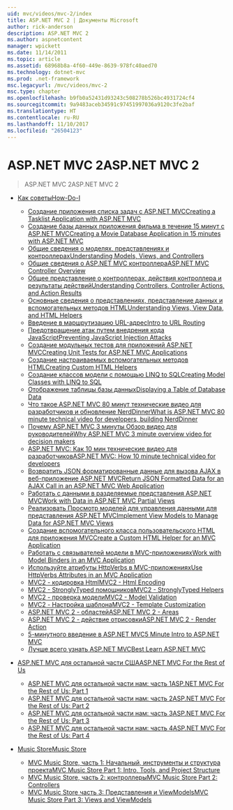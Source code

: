 ```yaml
---
uid: mvc/videos/mvc-2/index
title: ASP.NET MVC 2 | Документы Microsoft
author: rick-anderson
description: ASP.NET MVC 2
ms.author: aspnetcontent
manager: wpickett
ms.date: 11/14/2011
ms.topic: article
ms.assetid: 68968b8a-4f60-449e-8639-978fc40aed70
ms.technology: dotnet-mvc
ms.prod: .net-framework
msc.legacyurl: /mvc/videos/mvc-2
msc.type: chapter
ms.openlocfilehash: b9fb0a52431d93243c508278b526bc4931724cf4
ms.sourcegitcommit: 9a9483aceb34591c97451997036a9120c3fe2baf
ms.translationtype: HT
ms.contentlocale: ru-RU
ms.lasthandoff: 11/10/2017
ms.locfileid: "26504123"
---
```

<a name="aspnet-mvc-2"></a><span data-ttu-id="e7eb5-103">ASP.NET MVC 2</span><span class="sxs-lookup"><span data-stu-id="e7eb5-103">ASP.NET MVC 2</span></span>
====================
> <span data-ttu-id="e7eb5-104">ASP.NET MVC 2</span><span class="sxs-lookup"><span data-stu-id="e7eb5-104">ASP.NET MVC 2</span></span>


- [<span data-ttu-id="e7eb5-105">Как советы</span><span class="sxs-lookup"><span data-stu-id="e7eb5-105">How-Do-I</span></span>](how-do-i/index.md)

    - [<span data-ttu-id="e7eb5-106">Создание приложения списка задач с ASP.NET MVC</span><span class="sxs-lookup"><span data-stu-id="e7eb5-106">Creating a Tasklist Application with ASP.NET MVC</span></span>](how-do-i/creating-a-tasklist-application-with-aspnet-mvc.md)
    - [<span data-ttu-id="e7eb5-107">Создание базы данных приложения фильма в течение 15 минут с ASP.NET MVC</span><span class="sxs-lookup"><span data-stu-id="e7eb5-107">Creating a Movie Database Application in 15 minutes with ASP.NET MVC</span></span>](how-do-i/creating-a-movie-database-application-in-15-minutes-with-aspnet-mvc.md)
    - [<span data-ttu-id="e7eb5-108">Общие сведения о моделях, представлениях и контроллерах</span><span class="sxs-lookup"><span data-stu-id="e7eb5-108">Understanding Models, Views, and Controllers</span></span>](how-do-i/understanding-models-views-and-controllers.md)
    - [<span data-ttu-id="e7eb5-109">Общие сведения о ASP.NET MVC контроллера</span><span class="sxs-lookup"><span data-stu-id="e7eb5-109">ASP.NET MVC Controller Overview</span></span>](how-do-i/aspnet-mvc-controller-overview.md)
    - [<span data-ttu-id="e7eb5-110">Общее представление о контроллерах, действия контроллера и результаты действий</span><span class="sxs-lookup"><span data-stu-id="e7eb5-110">Understanding Controllers, Controller Actions, and Action Results</span></span>](how-do-i/understanding-controllers-controller-actions-and-action-results.md)
    - [<span data-ttu-id="e7eb5-111">Основные сведения о представлениях, представление данных и вспомогательных методов HTML</span><span class="sxs-lookup"><span data-stu-id="e7eb5-111">Understanding Views, View Data, and HTML Helpers</span></span>](how-do-i/understanding-views-view-data-and-html-helpers.md)
    - [<span data-ttu-id="e7eb5-112">Введение в маршрутизацию URL-адрес</span><span class="sxs-lookup"><span data-stu-id="e7eb5-112">Intro to URL Routing</span></span>](how-do-i/an-introduction-to-url-routing.md)
    - [<span data-ttu-id="e7eb5-113">Предотвращение атак путем внедрения кода JavaScript</span><span class="sxs-lookup"><span data-stu-id="e7eb5-113">Preventing JavaScript Injection Attacks</span></span>](how-do-i/preventing-javascript-injection-attacks.md)
    - [<span data-ttu-id="e7eb5-114">Создание модульных тестов для приложений ASP.NET MVC</span><span class="sxs-lookup"><span data-stu-id="e7eb5-114">Creating Unit Tests for ASP.NET MVC Applications</span></span>](how-do-i/creating-unit-tests-for-aspnet-mvc-applications.md)
    - [<span data-ttu-id="e7eb5-115">Создание настраиваемых вспомогательных методов HTML</span><span class="sxs-lookup"><span data-stu-id="e7eb5-115">Creating Custom HTML Helpers</span></span>](how-do-i/creating-custom-html-helpers.md)
    - [<span data-ttu-id="e7eb5-116">Создание классов модели с помощью LINQ to SQL</span><span class="sxs-lookup"><span data-stu-id="e7eb5-116">Creating Model Classes with LINQ to SQL</span></span>](how-do-i/creating-model-classes-with-linq-to-sql.md)
    - [<span data-ttu-id="e7eb5-117">Отображение таблицы базы данных</span><span class="sxs-lookup"><span data-stu-id="e7eb5-117">Displaying a Table of Database Data</span></span>](how-do-i/displaying-a-table-of-database-data.md)
    - [<span data-ttu-id="e7eb5-118">Что такое ASP.NET MVC 80 минут технические видео для разработчиков и обновление NerdDinner</span><span class="sxs-lookup"><span data-stu-id="e7eb5-118">What is ASP.NET MVC 80 minute technical video for developers, building NerdDinner</span></span>](how-do-i/what-is-aspnet-mvc-80-minute-technical-video-for-developers-building-nerddinner.md)
    - [<span data-ttu-id="e7eb5-119">Почему ASP.NET MVC 3 минуты Обзор видео для руководителей</span><span class="sxs-lookup"><span data-stu-id="e7eb5-119">Why ASP.NET MVC 3 minute overview video for decision makers</span></span>](how-do-i/why-aspnet-mvc-3-minute-overview-video-for-decision-makers.md)
    - [<span data-ttu-id="e7eb5-120">ASP.NET MVC: Как 10 мин технические видео для разработчиков</span><span class="sxs-lookup"><span data-stu-id="e7eb5-120">ASP.NET MVC: How 10 minute technical video for developers</span></span>](how-do-i/aspnet-mvc-how-10-minute-technical-video-for-developers.md)
    - [<span data-ttu-id="e7eb5-121">Возвратить JSON форматированные данные для вызова AJAX в веб-приложение ASP.NET MVC</span><span class="sxs-lookup"><span data-stu-id="e7eb5-121">Return JSON Formatted Data for an AJAX Call in an ASP.NET MVC Web Application</span></span>](how-do-i/how-do-i-return-json-formatted-data-for-an-ajax-call-in-an-aspnet-mvc-web-application.md)
    - [<span data-ttu-id="e7eb5-122">Работать с данными в разделяемые представления ASP.NET MVC</span><span class="sxs-lookup"><span data-stu-id="e7eb5-122">Work with Data in ASP.NET MVC Partial Views</span></span>](how-do-i/how-do-i-work-with-data-in-aspnet-mvc-partial-views.md)
    - [<span data-ttu-id="e7eb5-123">Реализовать Просмотр моделей для управления данными для представления ASP.NET MVC</span><span class="sxs-lookup"><span data-stu-id="e7eb5-123">Implement View Models to Manage Data for ASP.NET MVC Views</span></span>](how-do-i/how-do-i-implement-view-models-to-manage-data-for-aspnet-mvc-views.md)
    - [<span data-ttu-id="e7eb5-124">Создание вспомогательного класса пользовательского HTML для приложения MVC</span><span class="sxs-lookup"><span data-stu-id="e7eb5-124">Create a Custom HTML Helper for an MVC Application</span></span>](how-do-i/how-do-i-create-a-custom-html-helper-for-an-mvc-application.md)
    - [<span data-ttu-id="e7eb5-125">Работать с связывателей модели в MVC-приложениях</span><span class="sxs-lookup"><span data-stu-id="e7eb5-125">Work with Model Binders in an MVC Application</span></span>](how-do-i/how-do-i-work-with-model-binders-in-an-mvc-application.md)
    - [<span data-ttu-id="e7eb5-126">Используйте атрибуты HttpVerbs в MVC-приложениях</span><span class="sxs-lookup"><span data-stu-id="e7eb5-126">Use HttpVerbs Attributes in an MVC Application</span></span>](how-do-i/how-do-i-use-httpverbs-attributes-in-an-mvc-application.md)
    - [<span data-ttu-id="e7eb5-127">MVC2 - кодировка Html</span><span class="sxs-lookup"><span data-stu-id="e7eb5-127">MVC2 - Html Encoding</span></span>](how-do-i/mvc2-html-encoding.md)
    - [<span data-ttu-id="e7eb5-128">MVC2 - StronglyTyped помощников</span><span class="sxs-lookup"><span data-stu-id="e7eb5-128">MVC2 - StronglyTyped Helpers</span></span>](how-do-i/mvc2-stronglytyped-helpers.md)
    - [<span data-ttu-id="e7eb5-129">MVC2 - проверка модели</span><span class="sxs-lookup"><span data-stu-id="e7eb5-129">MVC2 - Model Validation</span></span>](how-do-i/mvc2-model-validation.md)
    - [<span data-ttu-id="e7eb5-130">MVC2 - Настройка шаблона</span><span class="sxs-lookup"><span data-stu-id="e7eb5-130">MVC2 - Template Customization</span></span>](how-do-i/mvc2-template-customization.md)
    - [<span data-ttu-id="e7eb5-131">ASP.NET MVC 2 - областей</span><span class="sxs-lookup"><span data-stu-id="e7eb5-131">ASP.NET MVC 2 - Areas</span></span>](how-do-i/aspnet-mvc-2-areas.md)
    - [<span data-ttu-id="e7eb5-132">ASP.NET MVC 2 - действие отрисовки</span><span class="sxs-lookup"><span data-stu-id="e7eb5-132">ASP.NET MVC 2 - Render Action</span></span>](how-do-i/aspnet-mvc-2-render-action.md)
    - [<span data-ttu-id="e7eb5-133">5-минутного введение в ASP.NET MVC</span><span class="sxs-lookup"><span data-stu-id="e7eb5-133">5 Minute Intro to ASP.NET MVC</span></span>](how-do-i/5-minute-introduction-to-aspnet-mvc.md)
    - [<span data-ttu-id="e7eb5-134">Лучше всего узнать ASP.NET MVC</span><span class="sxs-lookup"><span data-stu-id="e7eb5-134">Best Learn ASP.NET MVC</span></span>](how-do-i/how-to-best-learn-asp-net-mvc.md)
- [<span data-ttu-id="e7eb5-135">ASP.NET MVC для остальной части США</span><span class="sxs-lookup"><span data-stu-id="e7eb5-135">ASP.NET MVC For the Rest of Us</span></span>](aspnet-mvc-for-the-rest-of-us/index.md)

    - [<span data-ttu-id="e7eb5-136">ASP.NET MVC для остальной части нам: часть 1</span><span class="sxs-lookup"><span data-stu-id="e7eb5-136">ASP.NET MVC For the Rest of Us: Part 1</span></span>](aspnet-mvc-for-the-rest-of-us/aspnet-mvc-for-the-rest-of-us-part-1.md)
    - [<span data-ttu-id="e7eb5-137">ASP.NET MVC для остальной части нам: часть 2</span><span class="sxs-lookup"><span data-stu-id="e7eb5-137">ASP.NET MVC For the Rest of Us: Part 2</span></span>](aspnet-mvc-for-the-rest-of-us/aspnet-mvc-for-the-rest-of-us-part-2.md)
    - [<span data-ttu-id="e7eb5-138">ASP.NET MVC для остальной части нам: часть 3</span><span class="sxs-lookup"><span data-stu-id="e7eb5-138">ASP.NET MVC For the Rest of Us: Part 3</span></span>](aspnet-mvc-for-the-rest-of-us/aspnet-mvc-for-the-rest-of-us-part-3.md)
    - [<span data-ttu-id="e7eb5-139">ASP.NET MVC для остальной части нам: часть 4</span><span class="sxs-lookup"><span data-stu-id="e7eb5-139">ASP.NET MVC For the Rest of Us: Part 4</span></span>](aspnet-mvc-for-the-rest-of-us/aspnet-mvc-for-the-rest-of-us-part-4.md)
- [<span data-ttu-id="e7eb5-140">Music Store</span><span class="sxs-lookup"><span data-stu-id="e7eb5-140">Music Store</span></span>](music-store/index.md)

    - [<span data-ttu-id="e7eb5-141">MVC Music Store, часть 1: Начальный, инструменты и структура проекта</span><span class="sxs-lookup"><span data-stu-id="e7eb5-141">MVC Music Store Part 1: Intro, Tools, and Project Structure</span></span>](music-store/mvc-music-store-part-1-intro-tools-and-project-structure.md)
    - [<span data-ttu-id="e7eb5-142">MVC Music Store, часть 2: контроллеры</span><span class="sxs-lookup"><span data-stu-id="e7eb5-142">MVC Music Store Part 2: Controllers</span></span>](music-store/mvc-music-store-part-2-controllers.md)
    - [<span data-ttu-id="e7eb5-143">MVC Music Store часть 3: Представления и ViewModels</span><span class="sxs-lookup"><span data-stu-id="e7eb5-143">MVC Music Store Part 3: Views and ViewModels</span></span>](music-store/mvc-music-store-part-3-views-and-viewmodels.md)
